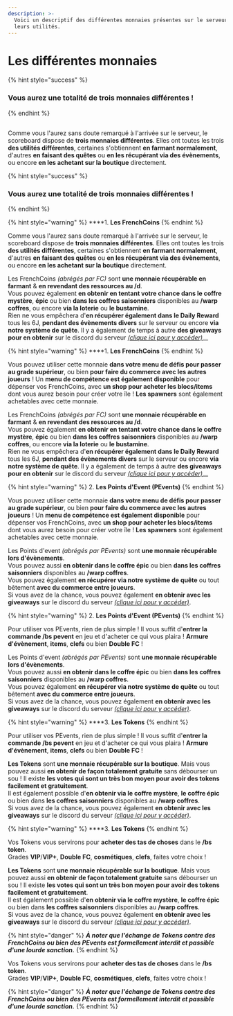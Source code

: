 ```yaml
---
description: >-
  Voici un descriptif des différentes monnaies présentes sur le serveur avec
  leurs utilités.
---
```


# Les différentes monnaies

{% hint style="success" %}
### Vous aurez une totalité de trois monnaies différentes !
{% endhint %}

## 

Comme vous l'aurez sans doute remarqué à l'arrivée sur le serveur, le scoreboard dispose de **trois monnaies différentes**. Elles ont toutes les trois **des utilités différentes**, certaines s'obtiennent **en farmant normalement**, d'autres **en faisant des quêtes** ou **en les récupérant via des évènements**, ou encore **en les achetant sur la boutique** directement.

{% hint style="success" %}
### Vous aurez une totalité de trois monnaies différentes !
{% endhint %}

{% hint style="warning" %}
  ****1. **Les FrenchCoins**
{% endhint %}

Comme vous l'aurez sans doute remarqué à l'arrivée sur le serveur, le scoreboard dispose de **trois monnaies différentes**. Elles ont toutes les trois **des utilités différentes**, certaines s'obtiennent **en farmant normalement**, d'autres **en faisant des quêtes** ou **en les récupérant via des évènements**, ou encore **en les achetant sur la boutique** directement.

Les FrenchCoins _\(abrégés par FC\)_ sont **une monnaie récupérable en farmant** & **en revendant des ressources au /d**.  
Vous pouvez également **en obtenir en tentant votre chance dans le coffre mystère**, **épic** ou bien **dans les coffres saisonniers** disponibles au **/warp coffres**, ou encore **via la loterie** ou **le bustamine**.  
Rien ne vous empêchera d'**en récupérer également dans le Daily Reward** tous les 6J, **pendant des évènements divers** sur le serveur ou encore **via notre système de quête**. Il y a également de temps à autre **des giveaways pour en obtenir** sur le discord du serveur [_\(clique ici pour y accéder\)_](https://discordapp.com/invite/YxgDvvQ)\_\_

{% hint style="warning" %}
  ****1. **Les FrenchCoins**
{% endhint %}

Vous pouvez utiliser cette monnaie **dans votre menu de défis pour passer au grade supérieur**, ou bien **pour faire du commerce avec les autres joueurs** ! Un **menu de compétence est également disponible** pour dépenser vos FrenchCoins, avec **un shop pour acheter les blocs/items** dont vous aurez besoin pour créer votre île ! **Les spawners** sont également achetables avec cette monnaie.

Les FrenchCoins _\(abrégés par FC\)_ sont **une monnaie récupérable en farmant** & **en revendant des ressources au /d**.  
Vous pouvez également **en obtenir en tentant votre chance dans le coffre mystère**, **épic** ou bien **dans les coffres saisonniers** disponibles au **/warp coffres**, ou encore **via la loterie** ou **le bustamine**.  
Rien ne vous empêchera d'**en récupérer également dans le Daily Reward** tous les 6J, **pendant des évènements divers** sur le serveur ou encore **via notre système de quête**. Il y a également de temps à autre **des giveaways pour en obtenir** sur le discord du serveur [_\(clique ici pour y accéder\)_](https://discordapp.com/invite/YxgDvvQ)\_\_

{% hint style="warning" %}
  2. **Les Points d'Event \(PEvents\)**
{% endhint %}

Vous pouvez utiliser cette monnaie **dans votre menu de défis pour passer au grade supérieur**, ou bien **pour faire du commerce avec les autres joueurs** ! Un **menu de compétence est également disponible** pour dépenser vos FrenchCoins, avec **un shop pour acheter les blocs/items** dont vous aurez besoin pour créer votre île ! **Les spawners** sont également achetables avec cette monnaie.

Les Points d'event _\(abrégés par PEvents\)_ sont **une monnaie récupérable lors d'évènements**.  
Vous pouvez aussi **en obtenir dans le coffre épic** ou bien **dans les coffres saisonniers** disponibles au **/warp coffres**.  
Vous pouvez également **en récupérer via notre système de quête** ou tout bêtement **avec du commerce entre joueurs**.  
Si vous avez de la chance, vous pouvez également **en obtenir avec les giveaways** sur le discord du serveur [_\(clique ici pour y accéder\)_](https://discordapp.com/invite/YxgDvvQ).

{% hint style="warning" %}
  2. **Les Points d'Event \(PEvents\)**
{% endhint %}

Pour utiliser vos PEvents, rien de plus simple ! Il vous suffit d'**entrer la commande /bs pevent** en jeu et d'acheter ce qui vous plaira ! **Armure d'évènement**, **items**, **clefs** ou bien **Double FC** !

Les Points d'event _\(abrégés par PEvents\)_ sont **une monnaie récupérable lors d'évènements**.  
Vous pouvez aussi **en obtenir dans le coffre épic** ou bien **dans les coffres saisonniers** disponibles au **/warp coffres**.  
Vous pouvez également **en récupérer via notre système de quête** ou tout bêtement **avec du commerce entre joueurs**.  
Si vous avez de la chance, vous pouvez également **en obtenir avec les giveaways** sur le discord du serveur [_\(clique ici pour y accéder\)_](https://discordapp.com/invite/YxgDvvQ).

{% hint style="warning" %}
  ****3. **Les Tokens**
{% endhint %}

Pour utiliser vos PEvents, rien de plus simple ! Il vous suffit d'**entrer la commande /bs pevent** en jeu et d'acheter ce qui vous plaira ! **Armure d'évènement**, **items**, **clefs** ou bien **Double FC** !

**Les Tokens** sont **une monnaie récupérable sur la boutique**. Mais vous pouvez aussi **en obtenir de façon totalement gratuite** sans débourser un sou ! Il existe **les votes qui sont un très bon moyen pour avoir des tokens facilement et gratuitement**.  
Il est également possible d'**en obtenir via le coffre mystère**, **le coffre épic** ou bien dans **les coffres saisonniers** disponibles au **/warp coffres**.  
Si vous avez de la chance, vous pouvez également **en obtenir avec les giveaways** sur le discord du serveur [_\(clique ici pour y accéder\)_](https://discordapp.com/invite/YxgDvvQ).

{% hint style="warning" %}
  ****3. **Les Tokens**
{% endhint %}

Vos Tokens vous servirons pour **acheter des tas de choses** dans le **/bs token**.  
Grades **VIP**/**VIP+**, **Double FC**, **cosmétiques**, **clefs**, faites votre choix !

**Les Tokens** sont **une monnaie récupérable sur la boutique**. Mais vous pouvez aussi **en obtenir de façon totalement gratuite** sans débourser un sou ! Il existe **les votes qui sont un très bon moyen pour avoir des tokens facilement et gratuitement**.  
Il est également possible d'**en obtenir via le coffre mystère**, **le coffre épic** ou bien dans **les coffres saisonniers** disponibles au **/warp coffres**.  
Si vous avez de la chance, vous pouvez également **en obtenir avec les giveaways** sur le discord du serveur [_\(clique ici pour y accéder\)_](https://discordapp.com/invite/YxgDvvQ).

{% hint style="danger" %}
_**À noter que l'échange de Tokens contre des FrenchCoins ou bien des PEvents est formellement interdit et passible d'une lourde sanction.**_
{% endhint %}

Vos Tokens vous servirons pour **acheter des tas de choses** dans le **/bs token**.  
Grades **VIP**/**VIP+**, **Double FC**, **cosmétiques**, **clefs**, faites votre choix !

{% hint style="danger" %}
_**À noter que l'échange de Tokens contre des FrenchCoins ou bien des PEvents est formellement interdit et passible d'une lourde sanction.**_
{% endhint %}


